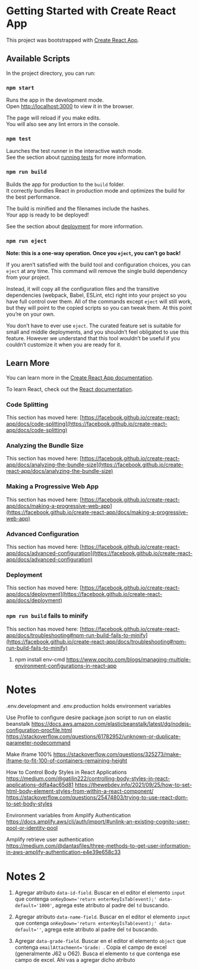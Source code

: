 # Getting Started with Create React App

This project was bootstrapped with [Create React App](https://github.com/facebook/create-react-app).

## Available Scripts

In the project directory, you can run:

### `npm start`

Runs the app in the development mode.\
Open [http://localhost:3000](http://localhost:3000) to view it in the browser.

The page will reload if you make edits.\
You will also see any lint errors in the console.

### `npm test`

Launches the test runner in the interactive watch mode.\
See the section about [running tests](https://facebook.github.io/create-react-app/docs/running-tests) for more information.

### `npm run build`

Builds the app for production to the `build` folder.\
It correctly bundles React in production mode and optimizes the build for the best performance.

The build is minified and the filenames include the hashes.\
Your app is ready to be deployed!

See the section about [deployment](https://facebook.github.io/create-react-app/docs/deployment) for more information.

### `npm run eject`

**Note: this is a one-way operation. Once you `eject`, you can’t go back!**

If you aren’t satisfied with the build tool and configuration choices, you can `eject` at any time. This command will remove the single build dependency from your project.

Instead, it will copy all the configuration files and the transitive dependencies (webpack, Babel, ESLint, etc) right into your project so you have full control over them. All of the commands except `eject` will still work, but they will point to the copied scripts so you can tweak them. At this point you’re on your own.

You don’t have to ever use `eject`. The curated feature set is suitable for small and middle deployments, and you shouldn’t feel obligated to use this feature. However we understand that this tool wouldn’t be useful if you couldn’t customize it when you are ready for it.

## Learn More

You can learn more in the [Create React App documentation](https://facebook.github.io/create-react-app/docs/getting-started).

To learn React, check out the [React documentation](https://reactjs.org/).

### Code Splitting

This section has moved here: [https://facebook.github.io/create-react-app/docs/code-splitting](https://facebook.github.io/create-react-app/docs/code-splitting)

### Analyzing the Bundle Size

This section has moved here: [https://facebook.github.io/create-react-app/docs/analyzing-the-bundle-size](https://facebook.github.io/create-react-app/docs/analyzing-the-bundle-size)

### Making a Progressive Web App

This section has moved here: [https://facebook.github.io/create-react-app/docs/making-a-progressive-web-app](https://facebook.github.io/create-react-app/docs/making-a-progressive-web-app)

### Advanced Configuration

This section has moved here: [https://facebook.github.io/create-react-app/docs/advanced-configuration](https://facebook.github.io/create-react-app/docs/advanced-configuration)

### Deployment

This section has moved here: [https://facebook.github.io/create-react-app/docs/deployment](https://facebook.github.io/create-react-app/docs/deployment)

### `npm run build` fails to minify

This section has moved here: [https://facebook.github.io/create-react-app/docs/troubleshooting#npm-run-build-fails-to-minify](https://facebook.github.io/create-react-app/docs/troubleshooting#npm-run-build-fails-to-minify)

1. npm install env-cmd
https://www.opcito.com/blogs/managing-multiple-environment-configurations-in-react-app

# Notes
.env.development and .env.production holds environment variables

Use Profile to configure desire package.json script to run on elastic beanstalk
https://docs.aws.amazon.com/elasticbeanstalk/latest/dg/nodejs-configuration-procfile.html
https://stackoverflow.com/questions/61782952/unknown-or-duplicate-parameter-nodecommand

Make iframe 100%
https://stackoverflow.com/questions/325273/make-iframe-to-fit-100-of-containers-remaining-height

How to Control Body Styles in React Applications
https://medium.com/@gatilin222/controlling-body-styles-in-react-applications-ddfa4ac65d81
https://thewebdev.info/2021/09/25/how-to-set-html-body-element-styles-from-within-a-react-component/
https://stackoverflow.com/questions/25474803/trying-to-use-react-dom-to-set-body-styles

Environment variables from Amplify Authentication
https://docs.amplify.aws/cli/auth/import/#unlink-an-existing-cognito-user-pool-or-identity-pool

Amplify retrieve user authentication
https://medium.com/@dantasfiles/three-methods-to-get-user-information-in-aws-amplify-authentication-e4e39e658c33

# Notes 2


1. Agregar atributo `data-id-field`. Buscar en el editor el elemento `input` que contenga `onKeyDown='return enterKeyIsTab(event);' data-default='1000'`, agrega este atributo al padre del `td` buscando.

1. Agregar atributo `data-name-field`. Buscar en el editor el elemento `input` que contenga `onKeyDown='return enterKeyIsTab(event);' data-default=''`, agrega este atributo al padre del `td` buscando.

1. Agregar `data-grade-field`. Buscar en el editor el elemento `object` que contenga `emailAttachment='Grade: `. Copia el campo de excel (generalmente J62 u O62). Busca el elemento `td` que contenga ese campo de excel. Ahi vas a agregar dicho atributo